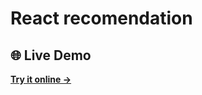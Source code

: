 # React recomendation

## 🌐 Live Demo

**[Try it online →](https://react-recomendations.netlify.app/)**
